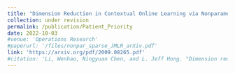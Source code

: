 ```yaml
---
title: "Dimension Reduction in Contextual Online Learning via Nonparametric Variable Selection."
collection: under revision
permalink: /publication/Patient_Priority
date: 2022-10-03
#venue: 'Operations Research'
#paperurl: '/files/nonpar_sparse_JMLR_arXiv.pdf'
link: 'https://arxiv.org/pdf/2009.08265.pdf'
#citation: 'Li, Wenhao, Ningyuan Chen, and L. Jeff Hong. "Dimension reduction in contextual online learning via nonparametric variable selection." arXiv preprint arXiv:2009.08265 (2020).'
---
```

